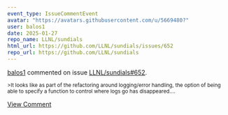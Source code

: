 ```yaml
---
event_type: IssueCommentEvent
avatar: "https://avatars.githubusercontent.com/u/5669480?"
user: balos1
date: 2025-01-27
repo_name: LLNL/sundials
html_url: https://github.com/LLNL/sundials/issues/652
repo_url: https://github.com/LLNL/sundials
---
```


<a href='https://github.com/balos1' target='_blank'>balos1</a> commented on issue <a href='https://github.com/LLNL/sundials/issues/652' target='_blank'>LLNL/sundials#652</a>.

<small>>It looks like as part of the refactoring around logging/error handling, the option of being able to specify a function to control where logs go has disappeared....</small>

<a href='https://github.com/LLNL/sundials/issues/652' target='_blank'>View Comment</a>